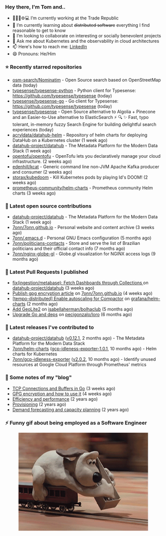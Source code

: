 ### Hey there, I'm Tom and..

- 🔭👨‍💻⚙💻 I’m currently working at the Trade Republic
- 🌱 I’m currently learning about ~~distributed software~~ everything I find reasonable to get to know
- 👯 I’m looking to collaborate on interesting or socially benevolent projects
- 💬 Ask me about Kubernetes and the observability in cloud architectures
- 📫 Here's how to reach me: [LinkedIn](https://www.linkedin.com/in/7onn)
- 😄 Pronouns: He/Him

### ⭐ Recently starred repositories

- [osm-search/Nominatim](https://github.com/osm-search/Nominatim) - Open Source search based on OpenStreetMap data (today)
- [typesense/typesense-python](https://github.com/typesense/typesense-python) - Python client for Typesense: https://github.com/typesense/typesense (today)
- [typesense/typesense-go](https://github.com/typesense/typesense-go) - Go client for Typesense: https://github.com/typesense/typesense (today)
- [typesense/typesense](https://github.com/typesense/typesense) - Open Source alternative to Algolia &#43; Pinecone and an Easier-to-Use alternative to ElasticSearch ⚡ 🔍 ✨ Fast, typo tolerant, in-memory fuzzy Search Engine for building delightful search experiences (today)
- [acryldata/datahub-helm](https://github.com/acryldata/datahub-helm) - Repository of helm charts for deploying DataHub on a Kubernetes cluster (1 week ago)
- [datahub-project/datahub](https://github.com/datahub-project/datahub) - The Metadata Platform for the Modern Data Stack (1 week ago)
- [opentofu/opentofu](https://github.com/opentofu/opentofu) - OpenTofu lets you declaratively manage your cloud infrastructure. (2 weeks ago)
- [edenhill/kcat](https://github.com/edenhill/kcat) - Generic command line non-JVM Apache Kafka producer and consumer (2 weeks ago)
- [storax/kubedoom](https://github.com/storax/kubedoom) - Kill Kubernetes pods by playing Id&#39;s DOOM! (2 weeks ago)
- [prometheus-community/helm-charts](https://github.com/prometheus-community/helm-charts) - Prometheus community Helm charts (3 weeks ago)

### 👷 Latest open source contributions

- [datahub-project/datahub](https://github.com/datahub-project/datahub) - The Metadata Platform for the Modern Data Stack (1 week ago)
- [7onn/7onn.github.io](https://github.com/7onn/7onn.github.io) - Personal website and content archive (3 weeks ago)
- [7onn/.emacs.d](https://github.com/7onn/.emacs.d) - Personal GNU Emacs configuration (5 months ago)
- [7onn/politicians-contacts](https://github.com/7onn/politicians-contacts) - Store and serve the list of Brazilian politicians and their official contact info (7 months ago)
- [7onn/nginx-globe-gl](https://github.com/7onn/nginx-globe-gl) - Globe.gl visualization for NGINX access logs (9 months ago)

### 🔨 Latest Pull Requests I published

- [fix(ingestion/metabase): Fetch Dashboards through Collections ](https://github.com/datahub-project/datahub/pull/9631) on [datahub-project/datahub](https://github.com/datahub-project/datahub) (3 weeks ago)
- [Publish gpg encryption article](https://github.com/7onn/7onn.github.io/pull/1) on [7onn/7onn.github.io](https://github.com/7onn/7onn.github.io) (4 weeks ago)
- [[tempo-distributed] Enable autoscaling for Compactor](https://github.com/grafana/helm-charts/pull/2817) on [grafana/helm-charts](https://github.com/grafana/helm-charts) (2 months ago)
- [Add GeoLite2](https://github.com/isabellaherman/bolhaclub/pull/3) on [isabellaherman/bolhaclub](https://github.com/isabellaherman/bolhaclub) (5 months ago)
- [Upgrade Go and deps](https://github.com/pecigonzalo/loro/pull/92) on [pecigonzalo/loro](https://github.com/pecigonzalo/loro) (6 months ago)

### 🔭 Latest releases I've contributed to

- [datahub-project/datahub](https://github.com/datahub-project/datahub) ([v0.12.1](https://github.com/datahub-project/datahub/releases/tag/v0.12.1), 2 months ago) - The Metadata Platform for the Modern Data Stack
- [7onn/helm-charts](https://github.com/7onn/helm-charts) ([gcp-idleness-exporter-1.0.1](https://github.com/7onn/helm-charts/releases/tag/gcp-idleness-exporter-1.0.1), 10 months ago) - Helm charts for Kubernetes
- [7onn/gcp-idleness-exporter](https://github.com/7onn/gcp-idleness-exporter) ([v2.0.2](https://github.com/7onn/gcp-idleness-exporter/releases/tag/v2.0.2), 10 months ago) - Identify unused resources at Google Cloud Platform through Prometheus&#39; metrics

### 📝 Some notes of my "blog"

- [TCP Connections and Buffers in Go](https://www.7onn.dev/post/tcp-connections-and-buffers-in-go/) (3 weeks ago)
- [GPG encryption and how to use it](https://www.7onn.dev/post/gpg-encryption/) (4 weeks ago)
- [Efficiency and performance](https://www.7onn.dev/post/efficiency-and-performance/) (2 years ago)
- [Provisioning](https://www.7onn.dev/post/provisioning/) (2 years ago)
- [Demand forecasting and capacity planning](https://www.7onn.dev/post/demand-forecasting-and-capacity-planning/) (2 years ago)

### ⚡ Funny gif about being employed as a Software Engineer
<p align="center">
  <img alt="building the path" src="./giphy.gif" />
</p>
